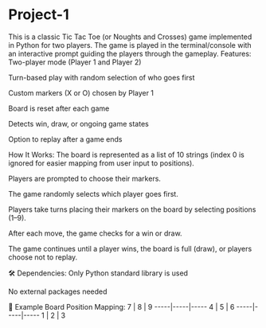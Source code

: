 # Project-1
This is a classic Tic Tac Toe (or Noughts and Crosses) game implemented in Python for two players. The game is played in the terminal/console with an interactive prompt guiding the players through the gameplay.
 Features:
Two-player mode (Player 1 and Player 2)

Turn-based play with random selection of who goes first

Custom markers (X or O) chosen by Player 1

Board is reset after each game

Detects win, draw, or ongoing game states

Option to replay after a game ends


 How It Works:
The board is represented as a list of 10 strings (index 0 is ignored for easier mapping from user input to positions).

Players are prompted to choose their markers.

The game randomly selects which player goes first.

Players take turns placing their markers on the board by selecting positions (1–9).

After each move, the game checks for a win or draw.

The game continues until a player wins, the board is full (draw), or players choose not to replay.

🛠️ Dependencies:
Only Python standard library is used

No external packages needed

📌 Example Board Position Mapping:
  7  |  8  |  9
-----|-----|-----
  4  |  5  |  6
-----|-----|-----
  1  |  2  |  3


